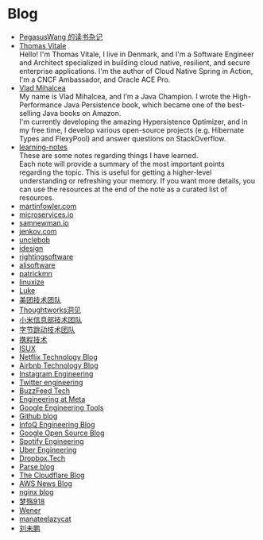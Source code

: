 # Blog

- [PegasusWang 的读书杂记](https://pegasuswang.readthedocs.io/)
- [Thomas Vitale](https://www.thomasvitale.com/)
  <br/>Hello! I'm Thomas Vitale, I live in Denmark, and I'm a Software Engineer and Architect specialized in building
  cloud native, resilient, and secure enterprise applications. I'm the author of Cloud Native Spring in Action, I'm a
  CNCF Ambassador, and Oracle ACE Pro.
- [Vlad Mihalcea](https://vladmihalcea.com/)
  <br/>My name is Vlad Mihalcea, and I’m a Java Champion. I wrote the High-Performance Java Persistence book, which
  became one of the best-selling Java books on Amazon.
  <br/>I'm currently developing the amazing Hypersistence Optimizer, and in my free time, I develop various open-source
  projects (e.g. Hibernate Types and FlexyPool) and answer questions on StackOverflow.
- [learning-notes](https://learning-notes.mistermicheels.com/)
  <br/>These are some notes regarding things I have learned.
  <br/>Each note will provide a summary of the most important points regarding the topic. This is useful for getting a
  higher-level understanding or refreshing your memory. If you want more details, you can use the resources at the end
  of the note as a curated list of resources.
- [martinfowler.com](https://martinfowler.com)
- [microservices.io](https://microservices.io)
- [samnewman.io](https://samnewman.io)
- [jenkov.com](https://jenkov.com)
- [unclebob](http://cleancoder.com)
- [idesign](https://www.idesign.net/)
- [rightingsoftware](https://rightingsoftware.org/)
- [alisoftware](https://alisoftware.github.io/)
- [patrickmn](https://patrickmn.com/)
- [linuxize](https://linuxize.com/)
- [Luke](https://broch.tech/)
- [美团技术团队](https://tech.meituan.com/)
- [Thoughtworks洞见](https://insights.thoughtworks.cn/)
- [小米信息部技术团队](https://xiaomi-info.github.io/)
- [字节跳动技术团队](https://juejin.cn/user/1838039172387262/posts?sort=newest)
- [携程技术](https://www.zhihu.com/org/xi-cheng-ji-shu-zhong-xin/posts)
- [ISUX](https://isux.tencent.com/)
- [Netflix Technology Blog](https://netflixtechblog.medium.com/)
- [Airbnb Technology Blog](https://medium.com/airbnb-engineering)
- [Instagram Engineering](https://instagram-engineering.com/)
- [Twitter engineering](https://blog.twitter.com/engineering/en_us)
- [BuzzFeed Tech](https://tech.buzzfeed.com/)
- [Engineering at Meta](https://www.facebook.com/Engineering?sk=notes)
- [Google Engineering Tools](http://google-engtools.blogspot.com/)
- [Github blog](https://github.blog/)
- [InfoQ Engineering Blog](https://engineering.linkedin.com/blog)
- [Google Open Source Blog](https://opensource.googleblog.com/)
- [Spotify Engineering](https://engineering.atspotify.com/)
- [Uber Engineering](https://www.uber.com/blog/engineering/)
- [Dropbox.Tech](https://dropbox.tech/)
- [Parse blog](https://blog.parseplatform.org/)
- [The Cloudflare Blog](https://blog.cloudflare.com/)
- [AWS News Blog](https://aws.amazon.com/cn/blogs/aws/)
- [nginx blog](https://www.nginx.com/blog/)
- [梦殇918](https://mengshang918.github.io/blog/)
- [Wener](https://wener.me/)
- [manateelazycat](https://manateelazycat.github.io/)
- [刘未鹏](https://mindhacks.cn/)